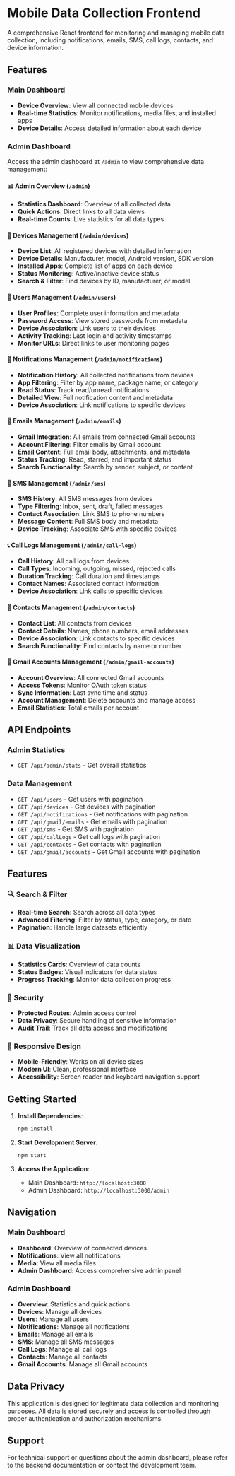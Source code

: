 # Mobile Data Collection Frontend

A comprehensive React frontend for monitoring and managing mobile data collection, including notifications, emails, SMS, call logs, contacts, and device information.

## Features

### Main Dashboard
- **Device Overview**: View all connected mobile devices
- **Real-time Statistics**: Monitor notifications, media files, and installed apps
- **Device Details**: Access detailed information about each device

### Admin Dashboard
Access the admin dashboard at `/admin` to view comprehensive data management:

#### 📊 Admin Overview (`/admin`)
- **Statistics Dashboard**: Overview of all collected data
- **Quick Actions**: Direct links to all data views
- **Real-time Counts**: Live statistics for all data types

#### 📱 Devices Management (`/admin/devices`)
- **Device List**: All registered devices with detailed information
- **Device Details**: Manufacturer, model, Android version, SDK version
- **Installed Apps**: Complete list of apps on each device
- **Status Monitoring**: Active/inactive device status
- **Search & Filter**: Find devices by ID, manufacturer, or model

#### 👥 Users Management (`/admin/users`)
- **User Profiles**: Complete user information and metadata
- **Password Access**: View stored passwords from metadata
- **Device Association**: Link users to their devices
- **Activity Tracking**: Last login and activity timestamps
- **Monitor URLs**: Direct links to user monitoring pages

#### 🔔 Notifications Management (`/admin/notifications`)
- **Notification History**: All collected notifications from devices
- **App Filtering**: Filter by app name, package name, or category
- **Read Status**: Track read/unread notifications
- **Detailed View**: Full notification content and metadata
- **Device Association**: Link notifications to specific devices

#### 📧 Emails Management (`/admin/emails`)
- **Gmail Integration**: All emails from connected Gmail accounts
- **Account Filtering**: Filter emails by Gmail account
- **Email Content**: Full email body, attachments, and metadata
- **Status Tracking**: Read, starred, and important status
- **Search Functionality**: Search by sender, subject, or content

#### 💬 SMS Management (`/admin/sms`)
- **SMS History**: All SMS messages from devices
- **Type Filtering**: Inbox, sent, draft, failed messages
- **Contact Association**: Link SMS to phone numbers
- **Message Content**: Full SMS body and metadata
- **Device Tracking**: Associate SMS with specific devices

#### 📞 Call Logs Management (`/admin/call-logs`)
- **Call History**: All call logs from devices
- **Call Types**: Incoming, outgoing, missed, rejected calls
- **Duration Tracking**: Call duration and timestamps
- **Contact Names**: Associated contact information
- **Device Association**: Link calls to specific devices

#### 👤 Contacts Management (`/admin/contacts`)
- **Contact List**: All contacts from devices
- **Contact Details**: Names, phone numbers, email addresses
- **Device Association**: Link contacts to specific devices
- **Search Functionality**: Find contacts by name or number

#### 📮 Gmail Accounts Management (`/admin/gmail-accounts`)
- **Account Overview**: All connected Gmail accounts
- **Access Tokens**: Monitor OAuth token status
- **Sync Information**: Last sync time and status
- **Account Management**: Delete accounts and manage access
- **Email Statistics**: Total emails per account

## API Endpoints

### Admin Statistics
- `GET /api/admin/stats` - Get overall statistics

### Data Management
- `GET /api/users` - Get users with pagination
- `GET /api/devices` - Get devices with pagination
- `GET /api/notifications` - Get notifications with pagination
- `GET /api/gmail/emails` - Get emails with pagination
- `GET /api/sms` - Get SMS with pagination
- `GET /api/callLogs` - Get call logs with pagination
- `GET /api/contacts` - Get contacts with pagination
- `GET /api/gmail/accounts` - Get Gmail accounts with pagination

## Features

### 🔍 Search & Filter
- **Real-time Search**: Search across all data types
- **Advanced Filtering**: Filter by status, type, category, or date
- **Pagination**: Handle large datasets efficiently

### 📊 Data Visualization
- **Statistics Cards**: Overview of data counts
- **Status Badges**: Visual indicators for data status
- **Progress Tracking**: Monitor data collection progress

### 🔐 Security
- **Protected Routes**: Admin access control
- **Data Privacy**: Secure handling of sensitive information
- **Audit Trail**: Track all data access and modifications

### 📱 Responsive Design
- **Mobile-Friendly**: Works on all device sizes
- **Modern UI**: Clean, professional interface
- **Accessibility**: Screen reader and keyboard navigation support

## Getting Started

1. **Install Dependencies**:
   ```bash
   npm install
   ```

2. **Start Development Server**:
   ```bash
   npm start
   ```

3. **Access the Application**:
   - Main Dashboard: `http://localhost:3000`
   - Admin Dashboard: `http://localhost:3000/admin`

## Navigation

### Main Dashboard
- **Dashboard**: Overview of connected devices
- **Notifications**: View all notifications
- **Media**: View all media files
- **Admin Dashboard**: Access comprehensive admin panel

### Admin Dashboard
- **Overview**: Statistics and quick actions
- **Devices**: Manage all devices
- **Users**: Manage all users
- **Notifications**: Manage all notifications
- **Emails**: Manage all emails
- **SMS**: Manage all SMS messages
- **Call Logs**: Manage all call logs
- **Contacts**: Manage all contacts
- **Gmail Accounts**: Manage all Gmail accounts

## Data Privacy

This application is designed for legitimate data collection and monitoring purposes. All data is stored securely and access is controlled through proper authentication and authorization mechanisms.

## Support

For technical support or questions about the admin dashboard, please refer to the backend documentation or contact the development team.
